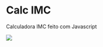 <h1>Calc IMC </h1>

<p> Calculadora IMC feito com Javascript </p>

<img src="https://user-images.githubusercontent.com/81194679/125619997-f96d4a7b-6864-488e-a821-4c610363ed73.png">

